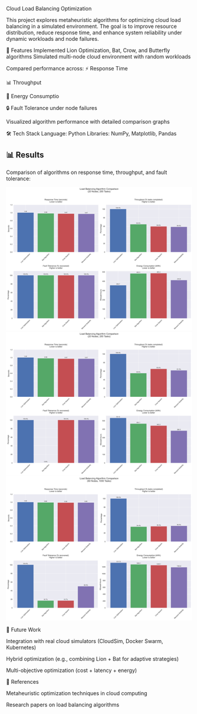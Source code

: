 Cloud Load Balancing Optimization

This project explores metaheuristic algorithms for optimizing cloud load balancing in a simulated environment. The goal is to improve resource distribution, reduce response time, and enhance system reliability under dynamic workloads and node failures.


🚀 Features
Implemented Lion Optimization, Bat, Crow, and Butterfly algorithms
Simulated multi-node cloud environment with random workloads



Compared performance across:
⚡ Response Time

📊 Throughput

🔋 Energy Consumptio

🔒 Fault Tolerance under node failures

Visualized algorithm performance with detailed comparison graphs



🛠️ Tech Stack
Language: Python
Libraries: NumPy, Matplotlib, Pandas


## 📊 Results
Comparison of algorithms on response time, throughput, and fault tolerance:

![Algorithm Comparison](algorithm_comparison.png)
![20 Nodes vs 200 Tasks](algorithm_comparison_20n_200t.png)
![60 Nodes vs 1000 Tasks](algorithm_comparison_60n_1000t.png)




 

🔮 Future Work

Integration with real cloud simulators (CloudSim, Docker Swarm, Kubernetes)

Hybrid optimization (e.g., combining Lion + Bat for adaptive strategies)

Multi-objective optimization (cost + latency + energy)



📌 References

Metaheuristic optimization techniques in cloud computing

Research papers on load balancing algorithms
